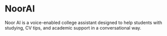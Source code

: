 # NoorAI
Noor AI is a voice-enabled college assistant designed to help students with studying, CV tips, and academic support in a conversational way.
